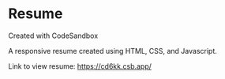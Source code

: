 # Resume
Created with CodeSandbox

A responsive resume created using HTML, CSS, and Javascript.

Link to view resume: https://cd6kk.csb.app/ 
